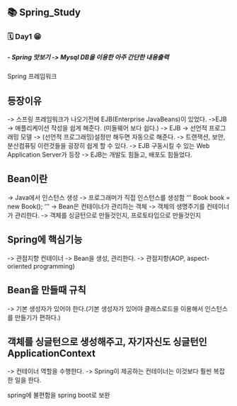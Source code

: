 ## 📚 Spring_Study
### 🗓️ Day1 😁
##### - Spring 맛보기 -> Mysql DB을 이용한 아주 간단한 내용출력


Spring 프레임워크

## 등장이유
-> 스프링 프레임워크가 나오기전에 EJB(Enterprise JavaBeans)이 있었다.
->EJB -> 애플리케이션 작성을 쉽게 해준다. (미들웨어 보다 쉽다.)
-> EJB -> 선언적 프로그래밍 모델 -> (선언적 프로그래밍)설정만 해두면 자동으로 해준다.
-> 트랜잭션, 보안,  분산컴퓨팅 이런것들을 굉장히 쉽게 할 수 있다.
-> EJB 구동시킬 수 있는 Web Application Server가 등장
-> EJB는 개발도 힘들고, 배포도 힘들었다.

## Bean이란
-> Java에서 인스턴스 생성
     -> 프로그래머가 직접 인스턴스를 생성함
	‘’’
	Book book = new Book();
	‘’’
-> Bean은 컨테이너가 관리하는 객체
	-> 객체의 생명주기를 컨테이너가 관리한다.
	-> 객체를 싱글턴으로 만들것인지, 프로토타입으로 만들것인지

## Spring에 핵심기능
-> 관점지향 컨테이너
	-> Bean을 생성, 관리한다.
	-> 관점지향(AOP, aspect-oriented programming)

## Bean을 만들때 규칙
-> 기본 생성자가 있어야 한다.(기본 생성자가 있어야 클래스로드을 이용해서 인스턴스를 만들기가 편하다.)

## 객체를 싱글턴으로 생성해주고, 자기자신도 싱글턴인 ApplicationContext
-> 컨테이너 역할을 수행한다.
-> Spring이 제공하는 컨테이너는 이것보다 훨씬 복잡한 일을 한다.

spring에 불편함을 spring boot로 보완

